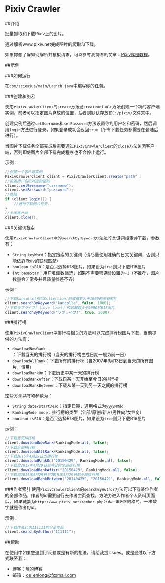 # Pixiv Crawler

##介绍

批量抓取和下载Pixiv上的图片。

通过解析www.pixiv.net完成图片的爬取和下载。

如果你想了解如何解析并模拟请求，可以参考我博客的文章：[Pixiv爬图教程][1]。

##示例

###如何运行

在`com/scienjus/main/Launch.java`中编写你的任务。

###创建和关闭

使用`PixivCrawlerClient`的`create`方法或`createDefault`方法创建一个新的客户端实例，前者可以指定图片存放的位置，后者则默认存放在`E:/pixiv/`文件夹中。

创建实例后通过`setUsername`和`setPassword`方法设置你的用户名和密码，然后调用`login`方法进行登录，如果登录成功会返回`true`（所有下载任务都需要在登陆后进行）。

当图片下载任务全部完成后需要通过`PixivCrawlerClient`的`close`方法关闭客户端，否则即使图片全部下载完成程序也不会停止运行。

示例：
```java
//创建一个客户端实例
PixivCrawlerClient client = PixivCrawlerClient.create("path");
//设置用户名和对应的密码
client.setUsername("username");
client.setPassword("password");
//登陆
if (client.login()) {
    //进行下载图片任务..
}
//关闭客户端
client.close();
```

###关键词搜索

使用`PixivCrawlerClient`中的`searchByKeyword`方法进行关键词搜索并下载，参数有：
 - `String keyWord`：指定搜索的关键词（请尽量使用准确的日文关键词，否则只能依靠Pixiv的联想匹配）
 - `boolean isR18`：是否只选择R18图片，如果设为`true`则只下载R18图片
 - `int baseStar`：用户收藏数筛选，如果不需要筛选请设置为`-1`（不推荐，图片数量会非常多并且质量参差不齐）
 
示例：
```java
//下载kancolle(舰队Collection)的收藏数大于1000的所有图片
client.searchByKeyword("kancolle", false, 1000);
//下载ラブライブ!（love live!）的收藏数大于2000的R18图片
client.searchByKeyword("ラブライブ!", true, 2000);
```

###排行榜

使用`PixivCrawlerClient`中排行榜相关的方法可以完成排行榜图片下载，当前提供的方法有：
 - `downloadNowRank`：下载当天的排行榜（当天的排行榜生成日期一般为前一日）
 - `downloadAllRank`：下载所有的排行榜（自2007年9月13日到当天的所有图片，慎用）
 - `downloadRankOn`：下载历史中某一天的排行榜
 - `downloadRankAfter`：下载自某一天开始至今日的排行榜
 - `downloadRankBetween`：下载从某一天到另一天之间的排行榜
 
这些方法共有的参数为：
 - `String date/start/end`：指定日期，通用格式为`yyyyMMdd`
 - `RankingMode mode`：排行榜的类型（全部/原创/新人/男性向/女性向）
 - `boolean isR18`：是否只选择R18图片，如果设为`true`则只下载R18图片
 
示例：
```java
//下载当天排行榜
client.downloadNowRank(RankingMode.all, false);
//下载全部排行榜
client.downloadAllRank(RankingMode.all, false);
//下载2015年4月29日的排行榜
client.downloadRankOn("20150429", RankingMode.all, false);
//下载自2015年4月29日至今日的全部排行榜
client.downloadRankAfter("20150429", RankingMode.all, false);
//下载自2014年4月29日至2015年4月29日的全部排行榜
client.downloadRankBetween("20140429", "20150429", RankingMode.all, false);
```

###作者索引
使用`PixivCrawlerClient`的`searchByAuthor`方法可以下载某位作者的全部作品，作者的id需要自行去作者主页查找，方法为进入作者个人资料页面后，如果链接为`http://www.pixiv.net/member.php?id=一串数字`的格式，一串数字就是作者的id。

示例：
```java
//下载作者id为111111的全部作品
client.searchByAuthor("111111");
```

##帮助

在使用中如果您遇到了问题或是有新的想法，请给我提Issues。或是通过以下方式联系我：
 - 博客：[我的博客][2]
 - 邮箱：xie_enlong@foxmail.com

[1]:http://www.scienjus.com/pixiv-parser/
[2]:http://www.scienjus.com